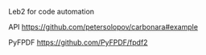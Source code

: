 Leb2 for code automation

API
https://github.com/petersolopov/carbonara#example

PyFPDF
https://github.com/PyFPDF/fpdf2
